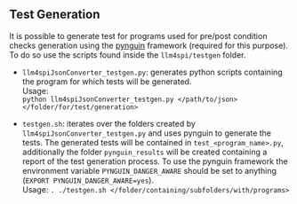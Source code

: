 ## Test Generation

It is possible to generate test for programs used for pre/post condition checks generation using the [pynguin](https://www.pynguin.eu/) framework (required for this purpose).
To do so use the scripts found inside the `llm4spi/testgen` folder.
* `llm4spiJsonConverter_testgen.py`: generates python scripts containing the program for which tests will be generated. \
	Usage: \
      `python llm4spiJsonConverter_testgen.py </path/to/json> </folder/for/test/generation>`
	
* `testgen.sh`: iterates over the folders created by `llm4spiJsonConverter_testgen.py` and uses pynguin to generate the tests. The generated tests will be contained in `test_<program_name>.py`, additionally the folder `pynguin_results` will be created containing a report of the test generation process. To use the pynguin framework the environment variable `PYNGUIN_DANGER_AWARE` should be set to anything (`EXPORT PYNGUIN_DANGER_AWARE=yes`). \
 Usage: `. ./testgen.sh </folder/containing/subfolders/with/programs>`